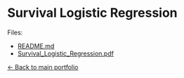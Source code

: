 # Survival Logistic Regression

Files:

- [README.md](./README.md)
- [Survival_Logistic_Regression.pdf](./Survival_Logistic_Regression.pdf)

[← Back to main portfolio](../index.md)
